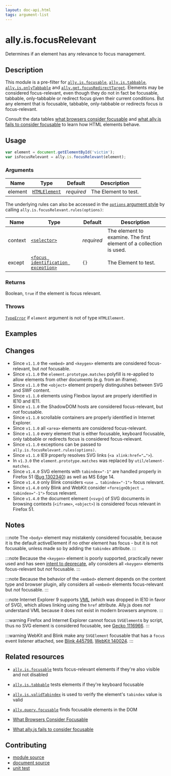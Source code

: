 ```yaml
---
layout: doc-api.html
tags: argument-list
---
```


# ally.is.focusRelevant

Determines if an element has any relevance to focus management.


## Description

This module is a pre-filter for [`ally.is.focusable`](focusable.md), [`ally.is.tabbable`](tabbable.md), [`ally.is.onlyTabbable`](only-tabbable.md) and [`ally.get.focusRedirectTarget`](../get/focus-redirect-target.md). Elements may be considered focus-relevant, even though they do not in fact be focusable, tabbable, only-tabbable or redirect focus given their current conditions. But any element that is focusable, tabbable, only-tabbable or redirects focus *is* focus-relevant.

Consult the data tables [what browsers consider focusable](../../data-tables/focusable.md) and [what ally.js fails to consider focusable](../../data-tables/focusable.is.md) to learn how HTML elements behave.


## Usage

```js
var element = document.getElementById('victim');
var isFocusRelevant = ally.is.focusRelevant(element);
```

### Arguments

| Name | Type | Default | Description |
| ---- | ---- | ------- | ----------- |
| element | [`HTMLElement`](https://developer.mozilla.org/en/docs/Web/API/HTMLElement) | *required* | The Element to test. |

The underlying rules can also be accessed in the [`options` argument style](../concepts.md#single-options-argument) by calling `ally.is.focusRelevant.rules(options)`:

| Name | Type | Default | Description |
| ---- | ---- | ------- | ----------- |
| context | [`<selector>`](../concepts.md#selector) | *required* | The element to examine. The first element of a collection is used. |
| except | [`<focus identification exception>`](../concepts.md#focus-identification-exceptions) | `{}` | The Element to test. |

### Returns

Boolean, `true` if the element is focus relevant.

### Throws

[`TypeError`](https://developer.mozilla.org/en-US/docs/Web/JavaScript/Reference/Global_Objects/TypeError) if `element` argument is not of type `HTMLElement`.


## Examples


## Changes

* Since `v1.1.0` the `<embed>` and `<keygen>` elements are considered focus-relevant, but *not* focusable.
* Since `v1.1.0` the `element.prototype.matches` polyfill is re-applied to allow elements from other documents (e.g. from an iframe).
* Since `v1.1.0` the `<object>` element properly distinguishes between SVG and SWF content.
* Since `v1.1.0` elements using Flexbox layout are properly identified in IE10 and IE11.
* Since `v1.1.0` the ShadowDOM hosts are considered focus-relevant, but *not* focusable.
* Since `v1.1.0` scrollable containers are properly identified in Internet Explorer.
* Since `v1.1.0` all `<area>` elements are considered focus-relevant.
* Since `v1.1.0` every element that is either focusable, keyboard focusable, only tabbable or redirects focus is considered focus-relevant.
* Since `v1.1.0` exceptions can be passed to `ally.is.focusRelevant.rules(options)`.
* Since `v1.1.0` IE9 properly resolves SVG links (`<a xlink:href="…">`).
* In `v1.3.0` the `element.prototype.matches` was replaced by `util/element-matches`.
* Since `v1.4.0` SVG elements with `tabindex="-1"` are handled properly in Firefox 51 ([Bug 1302340](https://bugzilla.mozilla.org/show_bug.cgi?id=1302340)) as well as MS Edge 14.
* Since `v1.4.0` only Blink considers `<use … tabindex="-1">` focus relevant.
* Since `v1.4.0` only Blink and WebKit consider `<foreignObject … tabindex="-1">` focus relevant.
* Since `v1.4.0` the document element (`<svg>`) of SVG documents in browsing contexts (`<iframe>`, `<object>`) is considered focus relevant in Firefox 51.

## Notes

:::note
The `<body>` element may mistakenly considered focusable, because it is the default activeElement if no other element has focus - but it is not focusable, unless made so by adding the `tabindex` attribute.
:::

:::note
Because the `<keygen>` element is poorly supported, practically never used and has seen [intent to deprecate](https://groups.google.com/a/chromium.org/forum/m/#!msg/blink-dev/pX5NbX0Xack/kmHsyMGJZAMJ), ally considers all `<keygen>` elements focus-relevant but *not* focusable.
:::

:::note
Because the behavior of the `<embed>` element depends on the content type and browser plugin, ally considers all `<embed>` elements focus-relevant but *not* focusable.
:::

:::note
Internet Explorer 9 supports [VML](https://en.wikipedia.org/wiki/Vector_Markup_Language) (which was dropped in IE10 in favor of SVG), which allows linking using the `href` attribute. Ally.js does *not* understand VML because it does not exist in modern browsers anymore.
:::

:::warning
Firefox and Internet Explorer cannot focus `SVGElement`s by script, thus no SVG element is considered focusable, see [Gecko 1116966](https://bugzilla.mozilla.org/show_bug.cgi?id=1116966).
:::

:::warning
WebKit and Blink make any `SVGElement` focusable that has a `focus` event listener attached, see [Blink 445798](https://code.google.com/p/chromium/issues/detail?id=445798), [WebKit 140024](https://bugs.webkit.org/show_bug.cgi?id=140024).
:::


## Related resources

* [`ally.is.focusable`](focusable.md) tests focus-relevant elements if they're also visible and not disabled
* [`ally.is.tabbable`](tabbable.md) tests elements if they're keyboard focusable
* [`ally.is.validTabindex`](valid-tabindex.md) is used to verify the element's `tabindex` value is valid
* [`ally.query.focusable`](../query/focusable.md) finds focusable elements in the DOM

* [What Browsers Consider Focusable](../../data-tables/focusable.md)
* [What ally.js fails to consider focusable](../../data-tables/focusable.is.md)


## Contributing

* [module source](https://github.com/medialize/ally.js/blob/master/src/is/focus-relevant.js)
* [document source](https://github.com/medialize/ally.js/blob/master/docs/api/is/focus-relevant.md)
* [unit test](https://github.com/medialize/ally.js/blob/master/test/unit/is.focus-relevant.test.js)
